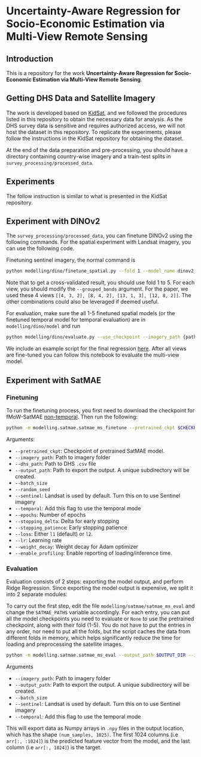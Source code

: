 # Uncertainty-Aware Regression for Socio-Economic Estimation via  Multi-View Remote Sensing

## Introduction

This is a repository for the work **Uncertainty-Aware Regression for Socio-Economic Estimation via Multi-View Remote Sensing**.


## Getting DHS Data and Satellite Imagery


The work is developed based on [KidSat](https://github.com/MLGlobalHealth/KidSat), and we followed the procedures listed in this repository to obtain the necessary data for analysis. As the DHS survey data is sensitive and requires authorized access, we will not host the dataset in this repository. To replicate the experiments, please follow the instructions in the KidSat repository for obtaining the dataset.

At the end of the data preparation and pre-processing, you should have a directory containing country-wise imagery and a train-test splits in `survey_processing/processed_data`.

## Experiments
The follow instruction is similar to what is presented in the KidSat repository. 
## Experiment with DINOv2

The  `survey_processing/processed_data`, you can finetune DINOv2 using the following commands. For the spatial experiment with Landsat imagery, you can use the following code.

Finetuning sentinel imagery, the normal command is 

```bash
python modelling/dino/finetune_spatial.py --fold 1 --model_name dinov2_vitb14 --imagery_path {path_to_parent_imagery_folder} --batch_size 1 --imagery_source S --num_epochs 20 --grouped_bands 4 3 2
```

Note that to get a cross-validated result, you should use fold 1 to 5. For each view, you should modify the `--grouped_bands` argument. For the paper, we used these 4 views `[[4, 3, 2], [8, 4, 2], [13, 1, 3], [12, 8, 2]]`. The other combinations could also be leveraged if deemed useful.

For evaluation, make sure the all 1-5 finetuned spatial models  (or the finetuned temporal model for temporal evaluation) are in `modelling/dino/model` and run 

```bash
python modelling/dino/evaluate.py --use_checkpoint --imagery_path {path_to_parent_imagery_folder} --imagery_source S --mode spatial --grouped_bands 4 3 2
```

We include an example script for the final regression [here](modelling/dino/results.ipynb). After all views are fine-tuned you can follow this notebook to evaluate the multi-view model.

## Experiment with SatMAE


### Finetuning
To run the finetuning process, you first need to download the checkpoint for fMoW-SatMAE [non-temporal](https://zenodo.org/record/7369797/files/fmow_pretrain.pth). Then run the following:

```sh
python -m modelling.satmae.satmae_ms_finetune --pretrained_ckpt $CHECKPOINT_PATH --dhs_path ./survey_processing/processed_data/train_fold_1.csv --output_path $OUTPUT_DIR --imagery_path $IMAGERY_PATH
```
Arguments:
- `--pretrained_ckpt`: Checkpoint of pretrained SatMAE model.
- `--imagery_path`: Path to imagery folder
- `--dhs_path`: Path to DHS `.csv` file
- `--output_path`: Path to export the output. A unique subdirectory will be created.
- `--batch_size`
- `--random_seed`
- `--sentinel`: Landsat is used by default. Turn this on to use Sentinel imagery
- `--temporal`: Add this flag to use the temporal mode
- `--epochs`: Number of epochs
- `--stopping_delta`: Delta for early stopping
- `--stopping_patience`: Early stopping patience
- `--loss`: Either `l1` (default) or `l2`.
- `--lr`: Learning rate
- `--weight_decay`: Weight decay for Adam optimizer
- `--enable_profiling`: Enable reporting of loading/inference time.


### Evaluation
Evaluation consists of 2 steps: exporting the model output, and perform Ridge Regression. Since exporting the model output is expensive, we split it into 2 separate modules:

To carry out the first step, edit the file `modelling/satmae/satmae_ms_eval` and change the `SATMAE_PATHS` variable accordingly. For each entry, you can put all the model checkpoints you need to evaluate or `None` to use the pretrained checkpoint, along with their fold (1-5). You do not have to put the entries in any order, nor need to put all the folds, but the script caches the data from different folds in memory, which helps significantly reduce the time for loading and preprocessing the satellite images.
```sh
python -m modelling.satmae.satmae_ms_eval --output_path $OUTPUT_DIR --imagery_path $IMAGERY_PATH
```
Arguments
- `--imagery_path`: Path to imagery folder
- `--output_path`: Path to export the output. A unique subdirectory will be created.
- `--batch_size`
- `--sentinel`: Landsat is used by default. Turn this on to use Sentinel imagery
- `--temporal`: Add this flag to use the temporal mode

This will export data as Numpy arrays in `.npy` files in the output location, which has the shape `(num_samples, 1025)`. The first 1024 columns (i.e `arr[:, :1024]`) is the predicted feature vector from the model, and the last column (i.e `arr[:, 1024]`) is the target. 
